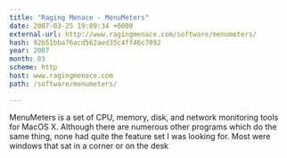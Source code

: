 ```yaml
---
title: "Raging Menace - MenuMeters"
date: 2007-03-25 19:09:34 +0000
external-url: http://www.ragingmenace.com/software/menumeters/
hash: 92b51bba76acd562aed35c4ff46c7092
year: 2007
month: 03
scheme: http
host: www.ragingmenace.com
path: /software/menumeters/

---
```


MenuMeters is a set of CPU, memory, disk, and network monitoring tools for MacOS X. Although there are numerous other programs which do the same thing, none had quite the feature set I was looking for. Most were windows that sat in a corner or on the desk
